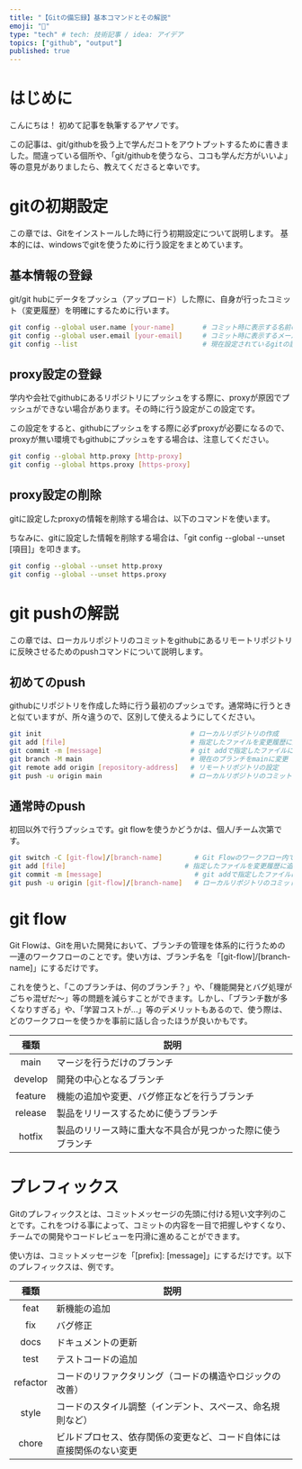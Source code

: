 ```yaml
---
title: "【Gitの備忘録】基本コマンドとその解説"
emoji: "📓"
type: "tech" # tech: 技術記事 / idea: アイデア
topics: ["github", "output"]
published: true
---
```

# はじめに
こんにちは！
初めて記事を執筆するアヤノです。

この記事は、git/githubを扱う上で学んだコトをアウトプットするために書きました。間違っている個所や、「git/githubを使うなら、ココも学んだ方がいいよ」等の意見がありましたら、教えてくださると幸いです。

# gitの初期設定
この章では、Gitをインストールした時に行う初期設定について説明します。
基本的には、windowsでgitを使うために行う設定をまとめています。

## 基本情報の登録
git/git hubにデータをプッシュ（アップロード）した際に、自身が行ったコミット（変更履歴）を明確にするために行います。

```bash
git config --global user.name [your-name]       # コミット時に表示する名前の設定
git config --global user.email [your-email]     # コミット時に表示するメールアドレスの設定
git config --list                               # 現在設定されているgitの設定の表示
```
## proxy設定の登録
学内や会社でgithubにあるリポジトリにプッシュをする際に、proxyが原因でプッシュができない場合があります。その時に行う設定がこの設定です。

この設定をすると、githubにプッシュをする際に必ずproxyが必要になるので、proxyが無い環境でもgithubにプッシュをする場合は、注意してください。

```bash
git config --global http.proxy [http-proxy]
git config --global https.proxy [https-proxy]
```

## proxy設定の削除
gitに設定したproxyの情報を削除する場合は、以下のコマンドを使います。

ちなみに、gitに設定した情報を削除する場合は、「git config --global --unset [項目]」を叩きます。

```bash
git config --global --unset http.proxy
git config --global --unset https.proxy
```

# git pushの解説
この章では、ローカルリポジトリのコミットをgithubにあるリモートリポジトリに反映させるためのpushコマンドについて説明します。

## 初めてのpush
githubにリポジトリを作成した時に行う最初のプッシュです。通常時に行うときと似ていますが、所々違うので、区別して使えるようにしてください。

```bash
git init                                     # ローカルリポジトリの作成
git add [file]                               # 指定したファイルを変更履歴に追加（「.」の場合は全てのファイル）
git commit -m [message]                      # git addで指定したファイルにコミットを記入
git branch -M main                           # 現在のブランチをmainに変更
git remote add origin [repository-address]   # リモートリポジトリの設定
git push -u origin main                      # ローカルリポジトリのコミットをリモートリポジトリにプッシュ
```

## 通常時のpush
初回以外で行うプッシュです。git flowを使うかどうかは、個人/チーム次第です。

```bash
git switch -C [git-flow]/[branch-name]        # Git Flowのワークフロー内で、指定されたブランチに切り替える（存在しない場合は、新しいブランチを作成）
git add [file]　　　　　　　　　　　　　　　  　 # 指定したファイルを変更履歴に追加（「.」の場合は全てのファイル）
git commit -m [message]                       # git addで指定したファイルにコミットを記入
git push -u origin [git-flow]/[branch-name]   # ローカルリポジトリのコミットをリモートリポジトリにプッシュ
```

# git flow
Git Flowは、Gitを用いた開発において、ブランチの管理を体系的に行うための一連のワークフローのことです。使い方は、ブランチ名を「[git-flow]/[branch-name]」にするだけです。

これを使うと、「このブランチは、何のブランチ？」や、「機能開発とバグ処理がごちゃ混ぜだ～」等の問題を減らすことができます。しかし、「ブランチ数が多くなりすぎる」や、「学習コストが...」等のデメリットもあるので、使う際は、どのワークフローを使うかを事前に話し合ったほうが良いかもです。

|  種類   | 説明                                                       |
|:---:|---|
|  main   | マージを行うだけのブランチ                                 |
| develop | 開発の中心となるブランチ                                   |
| feature | 機能の追加や変更、バグ修正などを行うブランチ               |
| release | 製品をリリースするために使うブランチ                       |
| hotfix  | 製品のリリース時に重大な不具合が見つかった際に使うブランチ |

# プレフィックス
Gitのプレフィックスとは、コミットメッセージの先頭に付ける短い文字列のことです。これをつける事によって、コミットの内容を一目で把握しやすくなり、チームでの開発やコードレビューを円滑に進めることができます。

使い方は、コミットメッセージを「[prefix]: [message]」にするだけです。以下のプレフィックスは、例です。

| 種類 | 説明                                                                |
|:---:|---|
| feat        | 新機能の追加                                                            |
| fix         | バグ修正                                                                |
| docs        | ドキュメントの更新                                                           |
| test        | テストコードの追加                                                           |
| refactor    | コードのリファクタリング（コードの構造やロジックの改善）                     |
| style       | コードのスタイル調整（インデント、スペース、命名規則など）               |
| chore       | ビルドプロセス、依存関係の変更など、コード自体には直接関係のない変更 |